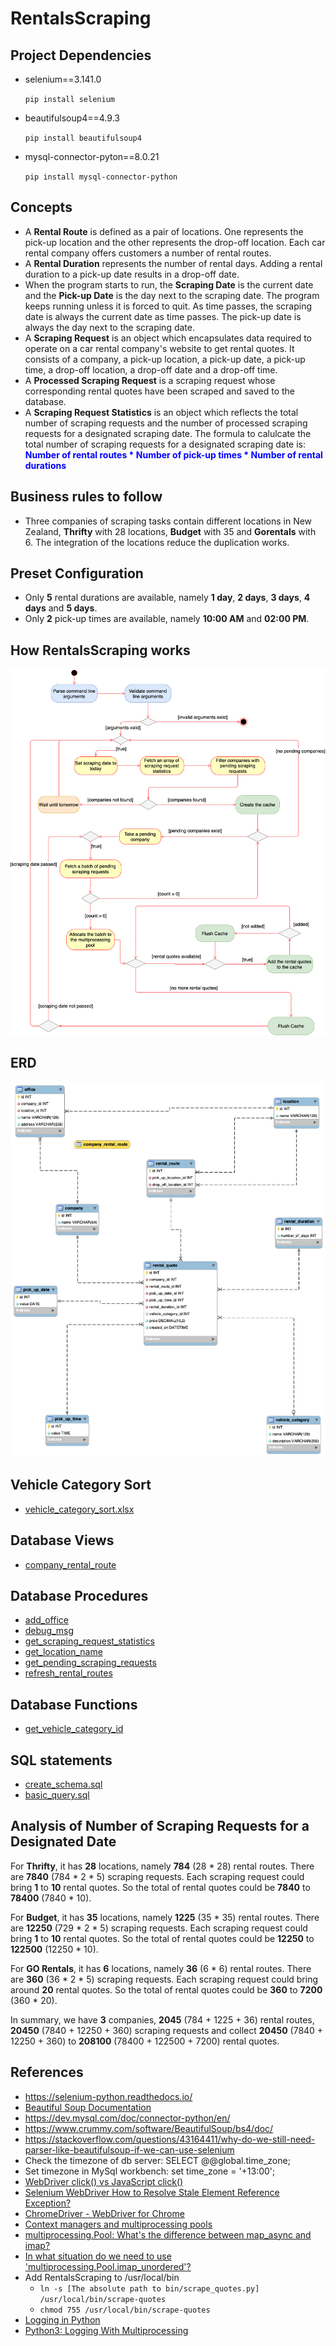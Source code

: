 # RentalsScraping

## Project Dependencies

-   selenium==3.141.0

    `pip install selenium`

-   beautifulsoup4==4.9.3

    `pip install beautifulsoup4`

-   mysql-connector-pyton==8.0.21

    `pip install mysql-connector-python`

## Concepts

-   A **Rental Route** is defined as a pair of locations. One represents the pick-up location and the other represents the drop-off location. Each car rental company offers customers a number of rental routes.
-   A **Rental Duration** represents the number of rental days. Adding a rental duration to a pick-up date results in a drop-off date.
-   When the program starts to run, the **Scraping Date** is the current date and the **Pick-up Date** is the day next to the scraping date. The program keeps running unless it is forced to quit. As time passes, the scraping date is always the current date as time passes. The pick-up date is always the day next to the scraping date.
-   A **Scraping Request** is an object which encapsulates data required to operate on a car rental company's website to get rental quotes. It consists of a company, a pick-up location, a pick-up date, a pick-up time, a drop-off location, a drop-off date and a drop-off time.
-   A **Processed Scraping Request** is a scraping request whose corresponding rental quotes have been scraped and saved to the database.
-   A **Scraping Request Statistics** is an object which reflects the total number of scraping requests and the number of processed scraping requests for a designated scraping date. The formula to calulcate the total number of scraping requests for a designated scraping date is: **<font color="blue">Number of rental routes \* Number of pick-up times \* Number of rental durations</font>**

## Business rules to follow

-   Three companies of scraping tasks contain different locations in New Zealand, **Thrifty** with 28 locations, **Budget** with 35 and **Gorentals** with 6.
    The integration of the locations reduce the duplication works.

## Preset Configuration

-   Only **5** rental durations are available, namely **1 day**, **2 days**, **3 days**, **4 days** and **5 days**.
-   Only **2** pick-up times are available, namely **10:00 AM** and **02:00 PM**.

## How RentalsScraping works

![How RentalsScraping Works](./doc/how_it_works.png?raw=true)

## ERD

![ERD](./doc/mysql/model/ERD.png?raw=true)

## Vehicle Category Sort

-   [vehicle_category_sort.xlsx](./doc/vehicle_category_sort.xlsx)

## Database Views

-   [company_rental_route](./doc/mysql/model/view/company_rental_route.md)

## Database Procedures

-   [add_office](./doc/mysql/model/procedure/add_office.md)
-   [debug_msg](./doc/mysql/model/procedure/debug_msg.md)
-   [get_scraping_request_statistics](./doc/mysql/model/procedure/get_scraping_request_statistics.md)
-   [get_location_name](./doc/mysql/model/procedure/get_location_name.md)
-   [get_pending_scraping_requests](./doc/mysql/model/procedure/get_pending_scraping_requests.md)
-   [refresh_rental_routes](./doc/mysql/model/procedure/refresh_rental_routes.md)

## Database Functions

-   [get_vehicle_category_id](./doc/mysql/model/function/get_vehicle_category_id.md)

## SQL statements

-   [create_schema.sql](./doc/mysql/sql/create_schema.sql)
-   [basic_query.sql](./doc/mysql/sql/basic_query.sql)

## Analysis of Number of Scraping Requests for a Designated Date

For **Thrifty**, it has **28** locations, namely **784** (28 \* 28) rental routes. There are **7840** (784 \* 2 \* 5) scraping requests. Each scraping request could bring **1** to **10** rental quotes. So the total of rental quotes could be **7840** to **78400** (7840 \* 10).

For **Budget**, it has **35** locations, namely **1225** (35 \* 35) rental routes. There are **12250** (729 \* 2 \* 5) scraping requests. Each scraping request could bring **1** to **10** rental quotes. So the total of rental quotes could be **12250** to **122500** (12250 \* 10).

For **GO Rentals**, it has **6** locations, namely **36** (6 \* 6) rental routes. There are **360** (36 \* 2 \* 5) scraping requests. Each scraping request could bring around **20** rental quotes. So the total of rental quotes could be **360** to **7200** (360 \* 20).

In summary, we have **3** companies, **2045** (784 + 1225 + 36) rental routes, **20450** (7840 + 12250 + 360) scraping requests and collect **20450** (7840 + 12250 + 360) to **208100** (78400 + 122500 + 7200) rental quotes.

## References

-   https://selenium-python.readthedocs.io/
-   [Beautiful Soup Documentation](https://www.crummy.com/software/BeautifulSoup/bs4/doc/)
-   https://dev.mysql.com/doc/connector-python/en/
-   https://www.crummy.com/software/BeautifulSoup/bs4/doc/
-   https://stackoverflow.com/questions/43164411/why-do-we-still-need-parser-like-beautifulsoup-if-we-can-use-selenium
-   Check the timezone of db server: SELECT @@global.time_zone;
-   Set timezone in MySql workbench: set time_zone = '+13:00';
-   [WebDriver click() vs JavaScript click()](https://stackoverflow.com/questions/34562061/webdriver-click-vs-javascript-click)
-   [Selenium WebDriver How to Resolve Stale Element Reference Exception?](https://stackoverflow.com/questions/16166261/selenium-webdriver-how-to-resolve-stale-element-reference-exception)
-   [ChromeDriver - WebDriver for Chrome](https://chromedriver.chromium.org/)
-   [Context managers and multiprocessing pools](https://stackoverflow.com/questions/24717468/context-managers-and-multiprocessing-pools)
-   [multiprocessing.Pool: What's the difference between map_async and imap?](https://stackoverflow.com/questions/26520781/multiprocessing-pool-whats-the-difference-between-map-async-and-imap)
-   [In what situation do we need to use 'multiprocessing.Pool.imap_unordered'?](https://stackoverflow.com/questions/19063238/in-what-situation-do-we-need-to-use-multiprocessing-pool-imap-unordered)
-   Add RentalsScraping to /usr/local/bin
    -   `ln -s [The absolute path to bin/scrape_quotes.py] /usr/local/bin/scrape-quotes`
    -   `chmod 755 /usr/local/bin/scrape-quotes`
-   [Logging in Python](https://realpython.com/python-logging/)
-   [Python3: Logging With Multiprocessing](https://medium.com/@jonathonbao/python3-logging-with-multiprocessing-f51f460b8778)
